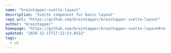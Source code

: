 ```yaml
---
name: "braintapper-svelte-layout"
description: "Svelte component for basic layout"
repo_url: "https://github.com/braintapper/braintapper-svelte-layout"
author: "braintapper"
homepage: "https://github.com/braintapper/braintapper-svelte-layout#readme"
updated: "2020-12-17T17:22:53.052Z"
tags: 
  - ui
---
```

